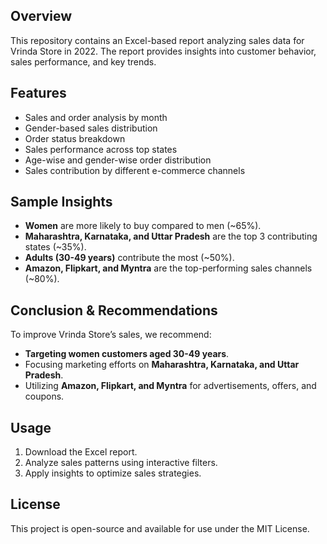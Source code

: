 <h2>Overview</h2>
<p>This repository contains an Excel-based report analyzing sales data for Vrinda Store in 2022. The report provides insights into customer behavior, sales performance, and key trends.</p>

<h2>Features</h2>
<ul>
    <li>Sales and order analysis by month</li>
    <li>Gender-based sales distribution</li>
    <li>Order status breakdown</li>
    <li>Sales performance across top states</li>
    <li>Age-wise and gender-wise order distribution</li>
    <li>Sales contribution by different e-commerce channels</li>
</ul>

<h2>Sample Insights</h2>
<ul>
    <li><b>Women</b> are more likely to buy compared to men (~65%).</li>
    <li><b>Maharashtra, Karnataka, and Uttar Pradesh</b> are the top 3 contributing states (~35%).</li>
    <li><b>Adults (30-49 years)</b> contribute the most (~50%).</li>
    <li><b>Amazon, Flipkart, and Myntra</b> are the top-performing sales channels (~80%).</li>
</ul>

<h2>Conclusion & Recommendations</h2>
<p>To improve Vrinda Store’s sales, we recommend:</p>
<ul>
    <li><b>Targeting women customers aged 30-49 years</b>.</li>
    <li>Focusing marketing efforts on <b>Maharashtra, Karnataka, and Uttar Pradesh</b>.</li>
    <li>Utilizing <b>Amazon, Flipkart, and Myntra</b> for advertisements, offers, and coupons.</li>
</ul>

<h2>Usage</h2>
<ol>
    <li>Download the Excel report.</li>
    <li>Analyze sales patterns using interactive filters.</li>
    <li>Apply insights to optimize sales strategies.</li>
</ol>

<h2>License</h2>
<p>This project is open-source and available for use under the MIT License.</p>
